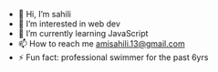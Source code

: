 - 👋 Hi, I’m sahili
- 👀 I’m interested in web dev
- 🌱 I’m currently learning JavaScript
- 📫 How to reach me amisahili.13@gmail.com
- ⚡ Fun fact: professional swimmer for the past 6yrs 

<!---
srane06/srane06 is a ✨ special ✨ repository because its `README.md` (this file) appears on your GitHub profile.
You can click the Preview link to take a look at your changes.
--->

